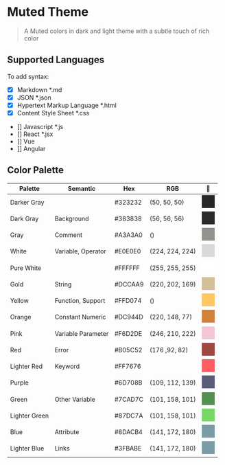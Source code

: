 # Muted Theme

> A Muted colors in dark and light theme with a subtle touch of rich color

## Supported Languages

To add syntax:

-   [x] Markdown \*.md
-   [x] JSON \*.json
-   [x] Hypertext Markup Language \*.html
-   [x] Content Style Sheet \*.css
-   [] Javascript \*.js
-   [] React \*.jsx
-   [] Vue
-   [] Angular

## Color Palette

| Palette       | Semantic           | Hex     | RGB             | 🌈                           |
| ------------- | ------------------ | ------- | --------------- | ---------------------------- |
| Darker Gray   |                    | #323232 | (50, 50, 50)    | ![color](./image/323232.png) |
| Dark Gray     | Background         | #383838 | (56, 56, 56)    | ![color](./image/383838.png) |
| Gray          | Comment            | #A3A3A0 | ()              | ![color](./image/A3A3A0.png) |
| White         | Variable, Operator | #E0E0E0 | (224, 224, 224) | ![color](./image/E0E0E0.png) |
| Pure White    |                    | #FFFFFF | (255, 255, 255) | ![color](./image/FFFFFF.png) |
| Gold          | String             | #DCCAA9 | (220, 202, 169) | ![color](./image/DCCAA9.png) |
| Yellow        | Function, Support  | #FFD074 | ()              | ![color](./image/FFD074.png) |
| Orange        | Constant Numeric   | #DC944D | (220, 148, 77)  | ![color](./image/DC944D.png) |
| Pink          | Variable Parameter | #F6D2DE | (246, 210, 222) | ![color](./image/F6D2DE.png) |
| Red           | Error              | #B05C52 | (176 ,92, 82)   | ![color](./image/B05C52.png) |
| Lighter Red   | Keyword            | #FF7676 |                 | ![color](./image/FF7676.png) |
| Purple        |                    | #6D708B | (109, 112, 139) | ![color](./image/6D708B.png) |
| Green         | Other Variable     | #7CAD7C | (101, 158, 101) | ![color](./image/659E65.png) |
| Lighter Green |                    | #87DC7A | (101, 158, 101) | ![color](./image/87DC7A.png) |
| Blue          | Attribute          | #8DACB4 | (141, 172, 180) | ![color](./image/8DACB4.png) |
| Lighter Blue  | Links              | #3FBABE | (141, 172, 180) | ![color](./image/8DACB4.png) |
